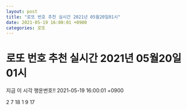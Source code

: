 ```yaml
---
layout: post
title: "로또 번호 추천 실시간 2021년 05월20일01시"
date: 2021-05-19 16:00:01 +0900
categories: 로또
---
```


# 로또 번호 추천 실시간 2021년 05월20일01시

지금 이 시각 행운번호!! 2021-05-19 16:00:01 +0900

 2  7  18  1  9  17 

